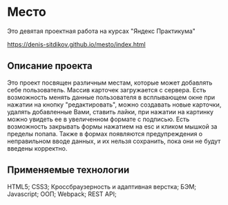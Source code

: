 # Место

Это девятая проектная работа на курсах "Яндекс Практикума" 

https://denis-sitdikov.github.io/mesto/index.html

## Описание проекта

Это проект посвящен различным местам, которые может добавлять себе пользователь. Массив карточек загружается с сервера. Есть возможность менять данные пользователя в всплывающем окне при нажатии на кнопку "редактировать", можно создавать новые карточки, удалять добавленные Вами, ставить лайки, при нажатии на картинку можно увидеть ее в увеличенном формате с подписью. Есть возможность закрывать формы нажатием на esc и кликом мышкой за пределы попапа. Также в формах появляются предупреждения о неправильном вводе данных, и их нельзя сохранить, пока они не будут введены корректно. 

## Применяемые технологии

HTML5;
CSS3;
Кроссбраузерность и адаптивная верстка;
БЭМ;
Javascript;
ООП;
Webpack;
REST API;